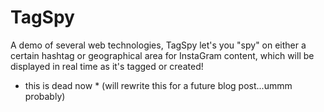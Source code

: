 TagSpy
========
A demo of several web technologies, TagSpy let's you "spy" on either a certain hashtag or 
geographical area for InstaGram content, which will be displayed in real time as it's tagged or created!

* this is dead now * (will rewrite this for a future blog post...ummm probably)
